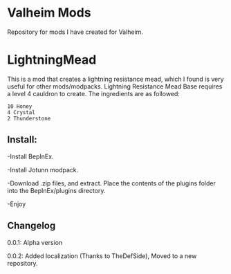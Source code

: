 # Valheim Mods
Repository for mods I have created for Valheim.

# LightningMead
This is a mod that creates a lightning resistance mead, which I found is very useful for other mods/modpacks. Lightning Resistance Mead Base requires a level 4 cauldron to create. The ingredients are as followed:

```
10 Honey
4 Crystal
2 Thunderstone
```

## Install:

-Install BepInEx.

-Install Jotunn modpack.

-Download .zip files, and extract. Place the contents of the plugins folder into the BepInEx/plugins directory.

-Enjoy

## Changelog

0.0.1: Alpha version

0.0.2: Added localization (Thanks to TheDefSide), Moved to a new repository.
